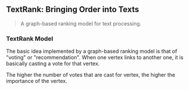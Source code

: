 ## TextRank: Bringing Order into Texts
> A graph-based ranking model for text processing. 

### TextRank Model
The basic idea implemented by a graph-based ranking model is that of "voting" or
"recommendation". When one vertex links to another one, it is basically casting a vote for 
that vertex. 

The higher the number of votes that are cast for vertex, the higher the importance of 
the vertex.

